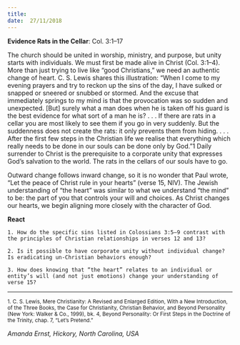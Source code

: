 ```yaml
---
title:  
date:  27/11/2018
---
```


**Evidence Rats in the Cellar**: Col. 3:1–17

The church should be united in worship, ministry, and purpose, but unity starts with individuals. We must first be made alive in Christ (Col. 3:1–4). More than just trying to live like “good Christians,” we need an authentic change of heart. C. S. Lewis shares this illustration: “When I come to my evening prayers and try to reckon up the sins of the day, I have sulked or snapped or sneered or snubbed or stormed. And the excuse that immediately springs to my mind is that the provocation was so sudden and unexpected. [But] surely what a man does when he is taken off his guard is the best evidence for what sort of a man he is? . . . If there are rats in a cellar you are most likely to see them if you go in very suddenly. But the suddenness does not create the rats: it only prevents them from hiding. . . . After the first few steps in the Christian life we realise that everything which really needs to be done in our souls can be done only by God.”1 Daily surrender to Christ is the prerequisite to a corporate unity that expresses God’s salvation to the world. The rats in the cellars of our souls have to go.

Outward change follows inward change, so it is no wonder that Paul wrote, “Let the peace of Christ rule in your hearts” (verse 15, NIV). The Jewish understanding of “the heart” was similar to what we understand “the mind” to be: the part of you that controls your will and choices. As Christ changes our hearts, we begin aligning more closely with the character of God.

**React**

`1. How do the specific sins listed in Colossians 3:5–9 contrast with the principles of Christian relationships in verses 12 and 13?`

`2. Is it possible to have corporate unity without individual change? Is eradicating un-Christian behaviors enough?`

`3. How does knowing that “the heart” relates to an individual or entity’s will (and not just emotions) change your understanding of verse 15?`

---

<sup>1. C. S. Lewis, Mere Christianity: A Revised and Enlarged Edition, With a New Introduction, of the Three Books, the Case for Christianity, Christian Behavior, and Beyond Personality (New York: Walker & Co., 1999), bk. 4, Beyond Personality: Or First Steps in the Doctrine of the Trinity, chap. 7, “Let’s Pretend.”</sup>

_Amanda Ernst, Hickory, North Carolina, USA_